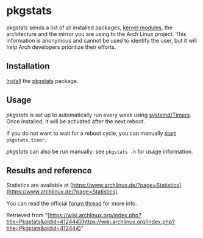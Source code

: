 # pkgstats

pkgstats sends a list of all installed packages, [kernel modules](https://www.archlinux.org/news/pkgstats-now-collects-modules-usage/), the architecture and the mirror you are using to the Arch Linux project. This information is anonymous and cannot be used to identify the user, but it will help Arch developers prioritize their efforts.

## Installation

[Install](/index.php/Install "Install") the [pkgstats](https://www.archlinux.org/packages/?name=pkgstats) package.

## Usage

_pkgstats_ is set up to automatically run every week using [systemd/Timers](/index.php/Systemd/Timers "Systemd/Timers"). Once installed, it will be activated after the next reboot.

If you do not want to wait for a reboot cycle, you can manually [start](/index.php/Start "Start") `pkgstats.timer`.

_pkgstats_ can also be run manually: see `pkgstats -h` for usage information.

## Results and reference

Statistics are available at [https://www.archlinux.de/?page=Statistics](https://www.archlinux.de/?page=Statistics).

You can read the official [forum thread](https://bbs.archlinux.org/viewtopic.php?id=105431) for more info.

Retrieved from "[https://wiki.archlinux.org/index.php?title=Pkgstats&oldid=412444](https://wiki.archlinux.org/index.php?title=Pkgstats&oldid=412444)"